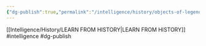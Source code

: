```yaml
---
{"dg-publish":true,"permalink":"/intelligence/history/objects-of-legend/"}
---
```


[[Intelligence/History/LEARN FROM HISTORY\|LEARN FROM HISTORY]]
#intelligence #dg-publish